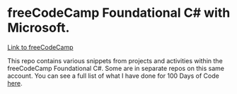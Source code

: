 # freeCodeCamp Foundational C# with Microsoft. 
[Link to freeCodeCamp](https://www.freecodecamp.org/learn/foundational-c-sharp-with-microsoft)

This repo contains various snippets from projects and activities within the freeCodeCamp Foundational C#. Some are in separate repos on this same account.
You can see a full list of what I have done for 100 Days of Code [here](https://github.com/DabblingDrake/100DaysOfCode-2025).

